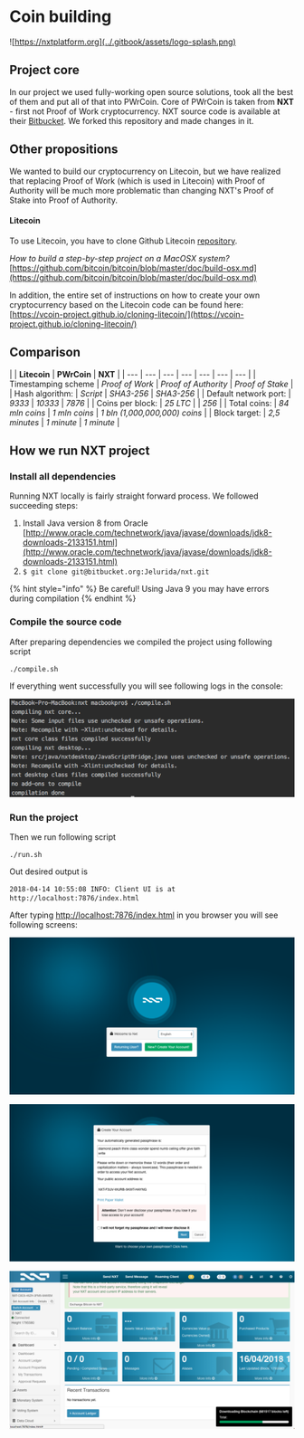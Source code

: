 # Coin building

![https://nxtplatform.org](../.gitbook/assets/logo-splash.png)

## Project core

In our project we used fully-working open source solutions, took all the best of them and put all of that into PWrCoin. Core of PWrCoin is taken from **NXT** - first not Proof of Work cryptocurrency. NXT source code is available at their [Bitbucket](https://bitbucket.org/Jelurida/nxt/overview). We forked this repository and made changes in it.

## Other propositions

We wanted to build our cryptocurrency on Litecoin, but we have realized that replacing Proof of Work \(which is used in Litecoin\) with Proof of Authority will be much more problematic than changing NXT's Proof of Stake into Proof of Authority. 

#### Litecoin

To use Litecoin, you have to clone Github Litecoin [repository](https://github.com/litecoin-project/litecoin).

_How to build a step-by-step project on a MacOSX system?_ [https://github.com/bitcoin/bitcoin/blob/master/doc/build-osx.md](https://github.com/bitcoin/bitcoin/blob/master/doc/build-osx.md)

In addition, the entire set of instructions on how to create your own cryptocurrency based on the Litecoin code can be found here: [https://vcoin-project.github.io/cloning-litecoin/](https://vcoin-project.github.io/cloning-litecoin/)

## Comparison

|  | **Litecoin** | **PWrCoin** | **NXT** |
| --- | --- | --- | --- | --- | --- | --- |
| Timestamping scheme | _Proof of Work_ | _Proof of Authority_ | _Proof of Stake_ |
| Hash algorithm: | _Script_ | _SHA3-256_ | _SHA3-256_ |
| Default network port: | _9333_ | _10333_ | _7876_ |
| Coins per block: | _25 LTC_ |  | _256_ |
| Total coins: | _84 mln coins_ | _1 mln coins_ | _1 bln \(1,000,000,000\) coins_ |
| Block target:  | _2,5 minutes_ | _1 minute_ | _1 minute_ |

## How we run NXT project

### Install all dependencies

Running NXT locally is fairly straight forward process. We followed succeeding steps:

1. Install Java version 8 from Oracle [http://www.oracle.com/technetwork/java/javase/downloads/jdk8-downloads-2133151.html](http://www.oracle.com/technetwork/java/javase/downloads/jdk8-downloads-2133151.html)
2. `$ git clone git@bitbucket.org:Jelurida/nxt.git`

{% hint style="info" %}
Be careful! Using Java 9 you may have errors during compilation
{% endhint %}

### Compile the source code

After preparing dependencies we compiled the project using following script

```
./compile.sh
```

If everything went successfully you will see following logs in the console:

![](../.gitbook/assets/zrzut-ekranu-2018-04-14-o-10.52.15.png)

### Run the project

Then we run following script

```text
./run.sh
```

Out desired output is

```text
2018-04-14 10:55:08 INFO: Client UI is at http://localhost:7876/index.html
```

After typing [http://localhost:7876/index.html](http://localhost:7876/index.html) in you browser you will see following screens:

![We want to create a new account](../.gitbook/assets/zrzut-ekranu-2018-04-16-o-10.57.34.png)

![Passphrase needed to generate public and private key of our account](../.gitbook/assets/zrzut-ekranu-2018-04-16-o-10.57.44.png)

![Dashboard of NXT platform](../.gitbook/assets/zrzut-ekranu-2018-04-16-o-10.58.41.png)



